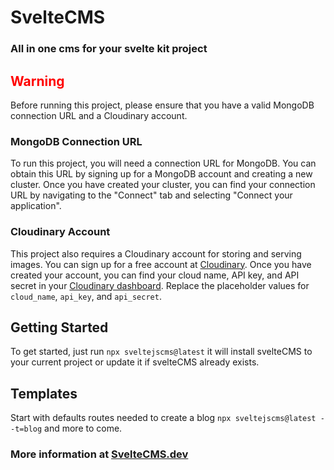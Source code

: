 # SvelteCMS
### All in one cms for your svelte kit project

## <span style="color:red">Warning</span>
Before running this project, please ensure that you have a valid MongoDB connection URL and a Cloudinary account.

### MongoDB Connection URL
To run this project, you will need a connection URL for MongoDB. You can obtain this URL by signing up for a MongoDB account and creating a new cluster. Once you have created your cluster, you can find your connection URL by navigating to the "Connect" tab and selecting "Connect your application".

### Cloudinary Account
This project also requires a Cloudinary account for storing and serving images. You can sign up for a free account at [Cloudinary](https://cloudinary.com/signup). Once you have created your account, you can find your cloud name, API key, and API secret in your [Cloudinary dashboard](https://cloudinary.com/console). Replace the placeholder values for `cloud_name`, `api_key`, and `api_secret`.

## Getting Started

To get started, just run `npx sveltejscms@latest` it will install svelteCMS to your current project or update it if svelteCMS already exists.
## Templates
Start with defaults routes needed to create a blog `npx sveltejscms@latest --t=blog` and more to come.

### More information at [SvelteCMS.dev](https://sveltecms.dev/)